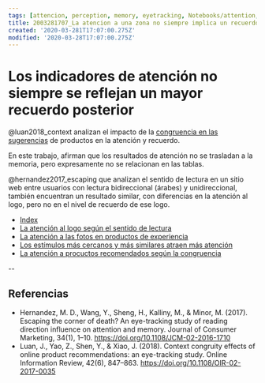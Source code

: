 ```yaml
---
tags: [attencion, perception, memory, eyetracking, Notebooks/attention, Notebooks/perception]
title: 2003281707_La atencion a una zona no siempre implica un recuerdo mayor
created: '2020-03-281T17:07:00.275Z'
modified: '2020-03-28T17:07:00.275Z'
---
```


# Los indicadores de atención no siempre se reflejan un mayor recuerdo posterior

@luan2018_context analizan el impacto de la [congruencia en las sugerencias](2003281654_atencion_recomendaciones_congruencia_productos.md) de productos en la atención y recuerdo.

En este trabajo, afirman que los resultados de atención no se trasladan a la memoria, pero expresamente no se relacionan en las tablas. 

@hernandez2017_escaping que analizan el sentido de lectura en un sitio web entre usuarios con lectura bidireccional (árabes) y unidireccional, también encuentran un resultado similar, con diferencias en la atención al logo, pero no en el nivel de recuerdo de ese logo.

- [Index](_2003101705_index.md)
- [La atención al logo según el sentido de lectura](2003230733_sentidodelectura_atenciónweb.md)
- [La atención a las fotos en productos de experiencia](2003210809_atencionfotos_productosexperiencia.md)
- [Los estímulos más cercanos y más similares atraen más atención](2003260716_estimulosproximosysimilares_atencion.md)
- [La atención a procuctos recomendados según la congruencia](2003281654_atencion_recomendaciones_congruencia_productos.md)

--
## Referencias

- Hernandez, M. D., Wang, Y., Sheng, H., Kalliny, M., & Minor, M. (2017). Escaping the corner of death? An eye-tracking study of reading direction influence on attention and memory. Journal of Consumer Marketing, 34(1), 1–10. https://doi.org/10.1108/JCM-02-2016-1710
- Luan, J., Yao, Z., Shen, Y., & Xiao, J. (2018). Context congruity effects of online product recommendations: an eye-tracking study. Online Information Review, 42(6), 847–863. https://doi.org/10.1108/OIR-02-2017-0035

